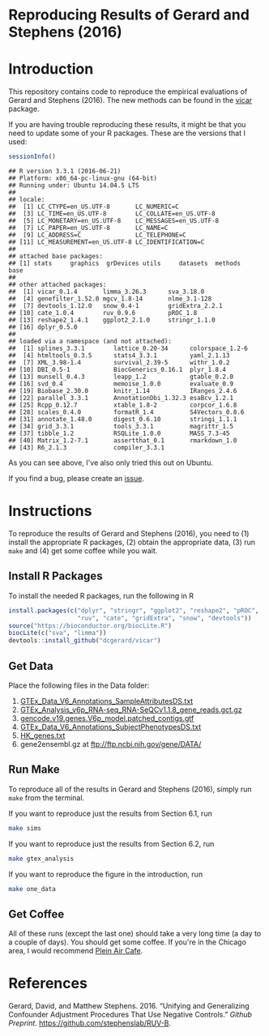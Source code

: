 Reproducing Results of Gerard and Stephens (2016)
================

Introduction
============

This repository contains code to reproduce the empirical evaluations of Gerard and Stephens (2016). The new methods can be found in the [vicar](https://github.com/dcgerard/vicar) package.

If you are having trouble reproducing these results, it might be that you need to update some of your R packages. These are the versions that I used:

``` r
sessionInfo()
```

    ## R version 3.3.1 (2016-06-21)
    ## Platform: x86_64-pc-linux-gnu (64-bit)
    ## Running under: Ubuntu 14.04.5 LTS
    ## 
    ## locale:
    ##  [1] LC_CTYPE=en_US.UTF-8       LC_NUMERIC=C              
    ##  [3] LC_TIME=en_US.UTF-8        LC_COLLATE=en_US.UTF-8    
    ##  [5] LC_MONETARY=en_US.UTF-8    LC_MESSAGES=en_US.UTF-8   
    ##  [7] LC_PAPER=en_US.UTF-8       LC_NAME=C                 
    ##  [9] LC_ADDRESS=C               LC_TELEPHONE=C            
    ## [11] LC_MEASUREMENT=en_US.UTF-8 LC_IDENTIFICATION=C       
    ## 
    ## attached base packages:
    ## [1] stats     graphics  grDevices utils     datasets  methods   base     
    ## 
    ## other attached packages:
    ##  [1] vicar_0.1.4       limma_3.26.3      sva_3.18.0       
    ##  [4] genefilter_1.52.0 mgcv_1.8-14       nlme_3.1-128     
    ##  [7] devtools_1.12.0   snow_0.4-1        gridExtra_2.2.1  
    ## [10] cate_1.0.4        ruv_0.9.6         pROC_1.8         
    ## [13] reshape2_1.4.1    ggplot2_2.1.0     stringr_1.1.0    
    ## [16] dplyr_0.5.0      
    ## 
    ## loaded via a namespace (and not attached):
    ##  [1] splines_3.3.1        lattice_0.20-34      colorspace_1.2-6    
    ##  [4] htmltools_0.3.5      stats4_3.3.1         yaml_2.1.13         
    ##  [7] XML_3.98-1.4         survival_2.39-5      withr_1.0.2         
    ## [10] DBI_0.5-1            BiocGenerics_0.16.1  plyr_1.8.4          
    ## [13] munsell_0.4.3        leapp_1.2            gtable_0.2.0        
    ## [16] svd_0.4              memoise_1.0.0        evaluate_0.9        
    ## [19] Biobase_2.30.0       knitr_1.14           IRanges_2.4.6       
    ## [22] parallel_3.3.1       AnnotationDbi_1.32.3 esaBcv_1.2.1        
    ## [25] Rcpp_0.12.7          xtable_1.8-2         corpcor_1.6.8       
    ## [28] scales_0.4.0         formatR_1.4          S4Vectors_0.8.6     
    ## [31] annotate_1.48.0      digest_0.6.10        stringi_1.1.1       
    ## [34] grid_3.3.1           tools_3.3.1          magrittr_1.5        
    ## [37] tibble_1.2           RSQLite_1.0.0        MASS_7.3-45         
    ## [40] Matrix_1.2-7.1       assertthat_0.1       rmarkdown_1.0       
    ## [43] R6_2.1.3             compiler_3.3.1

As you can see above, I've also only tried this out on Ubuntu.

If you find a bug, please create an [issue](https://github.com/dcgerard/ruvb_sims/issues).

Instructions
============

To reproduce the results of Gerard and Stephens (2016), you need to (1) install the appropriate R packages, (2) obtain the appropriate data, (3) run `make` and (4) get some coffee while you wait.

Install R Packages
------------------

To install the needed R packages, run the following in R

``` r
install.packages(c("dplyr", "stringr", "ggplot2", "reshape2", "pROC",
                   "ruv", "cate", "gridExtra", "snow", "devtools"))
source("https://bioconductor.org/biocLite.R")
biocLite(c("sva", "limma"))
devtools::install_github("dcgerard/vicar")
```

Get Data
--------

Place the following files in the Data folder:

1.  [GTEx\_Data\_V6\_Annotations\_SampleAttributesDS.txt](http://www.gtexportal.org/home/datasets#filesetFilesDiv21)
2.  [GTEx\_Analysis\_v6p\_RNA-seq\_RNA-SeQCv1.1.8\_gene\_reads.gct.gz](http://www.gtexportal.org/home/datasets#filesetFilesDiv11)
3.  [gencode.v19.genes.V6p\_model.patched\_contigs.gtf](http://www.gtexportal.org/home/datasets#filesetFilesDiv14)
4.  [GTEx\_Data\_V6\_Annotations\_SubjectPhenotypesDS.txt](http://www.gtexportal.org/home/datasets#datasetDiv2)
5.  [HK\_genes.txt](http://www.tau.ac.il/~elieis/HKG/HK_genes.txt)
6.  gene2ensembl.gz at <ftp://ftp.ncbi.nih.gov/gene/DATA/>

Run Make
--------

To reproduce all of the results in Gerard and Stephens (2016), simply run `make` from the terminal.

If you want to reproduce just the results from Section 6.1, run

``` bash
make sims
```

If you want to reproduce just the results from Section 6.2, run

``` bash
make gtex_analysis
```

If you want to reproduce the figure in the introduction, run

``` bash
make one_data
```

Get Coffee
----------

All of these runs (except the last one) should take a very long time (a day to a couple of days). You should get some coffee. If you're in the Chicago area, I would recommend [Plein Air Cafe](http://www.pleinaircafe.co/).

References
==========

Gerard, David, and Matthew Stephens. 2016. “Unifying and Generalizing Confounder Adjustment Procedures That Use Negative Controls.” *Github Preprint*. <https://github.com/stephenslab/RUV-B>.
